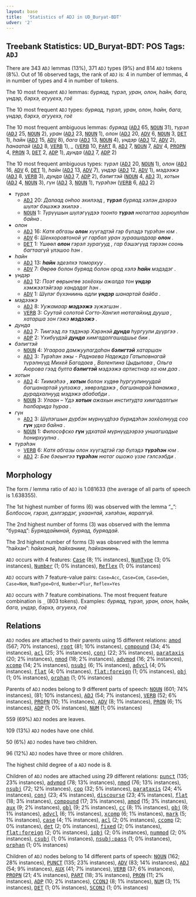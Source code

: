 ```yaml
---
layout: base
title:  'Statistics of ADJ in UD_Buryat-BDT'
udver: '2'
---
```


## Treebank Statistics: UD_Buryat-BDT: POS Tags: `ADJ`

There are 343 `ADJ` lemmas (13%), 371 `ADJ` types (9%) and 814 `ADJ` tokens (8%).
Out of 16 observed tags, the rank of `ADJ` is: 4 in number of lemmas, 4 in number of types and 4 in number of tokens.

The 10 most frequent `ADJ` lemmas: <em>буряад, түрэл, уран, олон, һайн, бага, үндэр, бэрхэ, агууехэ, гоё</em>

The 10 most frequent `ADJ` types:  <em>буряад, түрэл, уран, олон, һайн, бага, үндэр, бэрхэ, агууехэ, гоё</em>

The 10 most frequent ambiguous lemmas: <em>буряад</em> (<tt><a href="bxr_bdt-pos-ADJ.html">ADJ</a></tt> 65, <tt><a href="bxr_bdt-pos-NOUN.html">NOUN</a></tt> 31), <em>түрэл</em> (<tt><a href="bxr_bdt-pos-ADJ.html">ADJ</a></tt> 25, <tt><a href="bxr_bdt-pos-NOUN.html">NOUN</a></tt> 2), <em>уран</em> (<tt><a href="bxr_bdt-pos-ADJ.html">ADJ</a></tt> 23, <tt><a href="bxr_bdt-pos-NOUN.html">NOUN</a></tt> 1), <em>олон</em> (<tt><a href="bxr_bdt-pos-ADJ.html">ADJ</a></tt> 20, <tt><a href="bxr_bdt-pos-ADV.html">ADV</a></tt> 6, <tt><a href="bxr_bdt-pos-NOUN.html">NOUN</a></tt> 3, <tt><a href="bxr_bdt-pos-DET.html">DET</a></tt> 1), <em>һайн</em> (<tt><a href="bxr_bdt-pos-ADJ.html">ADJ</a></tt> 15, <tt><a href="bxr_bdt-pos-ADV.html">ADV</a></tt> 8), <em>бага</em> (<tt><a href="bxr_bdt-pos-ADJ.html">ADJ</a></tt> 13, <tt><a href="bxr_bdt-pos-NOUN.html">NOUN</a></tt> 4), <em>үндэр</em> (<tt><a href="bxr_bdt-pos-ADJ.html">ADJ</a></tt> 12, <tt><a href="bxr_bdt-pos-ADV.html">ADV</a></tt> 2), <em>һанаатай</em> (<tt><a href="bxr_bdt-pos-ADJ.html">ADJ</a></tt> 8, <tt><a href="bxr_bdt-pos-VERB.html">VERB</a></tt> 1), <em>_</em> (<tt><a href="bxr_bdt-pos-VERB.html">VERB</a></tt> 10, <tt><a href="bxr_bdt-pos-PART.html">PART</a></tt> 8, <tt><a href="bxr_bdt-pos-ADJ.html">ADJ</a></tt> 7, <tt><a href="bxr_bdt-pos-NOUN.html">NOUN</a></tt> 7, <tt><a href="bxr_bdt-pos-ADV.html">ADV</a></tt> 4, <tt><a href="bxr_bdt-pos-PROPN.html">PROPN</a></tt> 4, <tt><a href="bxr_bdt-pos-PRON.html">PRON</a></tt> 3, <tt><a href="bxr_bdt-pos-DET.html">DET</a></tt> 2, <tt><a href="bxr_bdt-pos-ADP.html">ADP</a></tt> 1), <em>дунда</em> (<tt><a href="bxr_bdt-pos-ADJ.html">ADJ</a></tt> 7, <tt><a href="bxr_bdt-pos-ADP.html">ADP</a></tt> 2)

The 10 most frequent ambiguous types:  <em>түрэл</em> (<tt><a href="bxr_bdt-pos-ADJ.html">ADJ</a></tt> 20, <tt><a href="bxr_bdt-pos-NOUN.html">NOUN</a></tt> 1), <em>олон</em> (<tt><a href="bxr_bdt-pos-ADJ.html">ADJ</a></tt> 16, <tt><a href="bxr_bdt-pos-ADV.html">ADV</a></tt> 6, <tt><a href="bxr_bdt-pos-DET.html">DET</a></tt> 1), <em>һайн</em> (<tt><a href="bxr_bdt-pos-ADJ.html">ADJ</a></tt> 13, <tt><a href="bxr_bdt-pos-ADV.html">ADV</a></tt> 7), <em>үндэр</em> (<tt><a href="bxr_bdt-pos-ADJ.html">ADJ</a></tt> 12, <tt><a href="bxr_bdt-pos-ADV.html">ADV</a></tt> 1), <em>мэдээжэ</em> (<tt><a href="bxr_bdt-pos-ADJ.html">ADJ</a></tt> 8, <tt><a href="bxr_bdt-pos-VERB.html">VERB</a></tt> 3), <em>дунда</em> (<tt><a href="bxr_bdt-pos-ADJ.html">ADJ</a></tt> 7, <tt><a href="bxr_bdt-pos-ADP.html">ADP</a></tt> 2), <em>бэлигтэй</em> (<tt><a href="bxr_bdt-pos-NOUN.html">NOUN</a></tt> 4, <tt><a href="bxr_bdt-pos-ADJ.html">ADJ</a></tt> 3), <em>хотын</em> (<tt><a href="bxr_bdt-pos-ADJ.html">ADJ</a></tt> 4, <tt><a href="bxr_bdt-pos-NOUN.html">NOUN</a></tt> 3), <em>гүн</em> (<tt><a href="bxr_bdt-pos-ADJ.html">ADJ</a></tt> 3, <tt><a href="bxr_bdt-pos-NOUN.html">NOUN</a></tt> 1), <em>түрэһэн</em> (<tt><a href="bxr_bdt-pos-VERB.html">VERB</a></tt> 6, <tt><a href="bxr_bdt-pos-ADJ.html">ADJ</a></tt> 2)


* <em>түрэл</em>
  * <tt><a href="bxr_bdt-pos-ADJ.html">ADJ</a></tt> 20: <em>Далаад онһоо эхилээд , <b>түрэл</b> буряад хэлэн дээрээ шүлэг бэшэжэ эхилээ .</em>
  * <tt><a href="bxr_bdt-pos-NOUN.html">NOUN</a></tt> 1: <em>Түрүүшын шүлэгүүдээ тоонто <b>түрэл</b> нютагтаа зорюулһан байна .</em>
* <em>олон</em>
  * <tt><a href="bxr_bdt-pos-ADJ.html">ADJ</a></tt> 16: <em>Катя абгазы <b>олон</b> хүүгэдтэй гэр бүлэдэ түрэһэн юм .</em>
  * <tt><a href="bxr_bdt-pos-ADV.html">ADV</a></tt> 6: <em>Шенхоровтоной уг гарбал уран зураашадаар <b>олон</b> .</em>
  * <tt><a href="bxr_bdt-pos-DET.html">DET</a></tt> 1: <em>Үшөөл <b>олон</b> гэрэл зурагууд , гар бэшэгүүд тэрээн соонь багтаагүй үлэшоо hэн .</em>
* <em>һайн</em>
  * <tt><a href="bxr_bdt-pos-ADJ.html">ADJ</a></tt> 13: <em><b>һайн</b> эдеэлхэ томорхуу .</em>
  * <tt><a href="bxr_bdt-pos-ADV.html">ADV</a></tt> 7: <em>Өөрөө болон буряад болон ород хэлэ <b>һайн</b> мэдэдэг .</em>
* <em>үндэр</em>
  * <tt><a href="bxr_bdt-pos-ADJ.html">ADJ</a></tt> 12: <em>Поэт өөрынгөө зохёохы ажалда тон <b>үндэр</b> хэмжээтэйгээр хандадаг һэн .</em>
  * <tt><a href="bxr_bdt-pos-ADV.html">ADV</a></tt> 1: <em>Шүлэг бүхэниинь адли <b>үндэр</b> шанартай байба .</em>
* <em>мэдээжэ</em>
  * <tt><a href="bxr_bdt-pos-ADJ.html">ADJ</a></tt> 8: <em>Уужамаар <b>мэдээжэ</b> зүжэгшэн .</em>
  * <tt><a href="bxr_bdt-pos-VERB.html">VERB</a></tt> 3: <em>Суутай солотой Согто-Хангил нютагайхид дууша , хатарша зон гэжэ <b>мэдээжэ</b> .</em>
* <em>дунда</em>
  * <tt><a href="bxr_bdt-pos-ADJ.html">ADJ</a></tt> 7: <em>Тиигээд лэ тэдэнэр Хэрэнэй <b>дунда</b> һургуули дүүргээ .</em>
  * <tt><a href="bxr_bdt-pos-ADP.html">ADP</a></tt> 2: <em>Үхибүүдэй <b>дунда</b> химгадалгашадшье бии .</em>
* <em>бэлигтэй</em>
  * <tt><a href="bxr_bdt-pos-NOUN.html">NOUN</a></tt> 4: <em>Угаараа дамжуулагдаһан <b>бэлигтэй</b> хатаршан</em>
  * <tt><a href="bxr_bdt-pos-ADJ.html">ADJ</a></tt> 3: <em>Түрэһэн эжы - Раднаева Надежда Гатыповнагай түрэлнүүд Михей Багадаев , Валентина Цыдыпова , Ольга Аюрова гээд булта <b>бэлигтэй</b> мэдээжэ артистнар ха юм даа .</em>
* <em>хотын</em>
  * <tt><a href="bxr_bdt-pos-ADJ.html">ADJ</a></tt> 4: <em>Тиимэһээ , <b>хотын</b> болон хүдөө һургуулинуудай багшанартай уулзажа , хөөрэлдэжэ , багшанарай һанамжа , дурадхалнууд мэдэжэ абабабди .</em>
  * <tt><a href="bxr_bdt-pos-NOUN.html">NOUN</a></tt> 3: <em>Улаан – Үдэ <b>хотын</b> ажахын институдта химгадалгын һалбарида һураа .</em>
* <em>гүн</em>
  * <tt><a href="bxr_bdt-pos-ADJ.html">ADJ</a></tt> 3: <em>Шүлэгшын дүрбэн мүрнүүдһээ бүридэһэн зохёолнууд соо <b>гүн</b> удха байна .</em>
  * <tt><a href="bxr_bdt-pos-NOUN.html">NOUN</a></tt> 1: <em>Философско <b>гүн</b> удхатай мүрнүүдээрээ уншагшадые һонирхуулна .</em>
* <em>түрэһэн</em>
  * <tt><a href="bxr_bdt-pos-VERB.html">VERB</a></tt> 6: <em>Катя абгазы олон хүүгэдтэй гэр бүлэдэ <b>түрэһэн</b> юм .</em>
  * <tt><a href="bxr_bdt-pos-ADJ.html">ADJ</a></tt> 2: <em>Бэе бэеынгээ <b>түрэһэн</b> нютаг ошожо үзэе гэлсээбди .</em>

## Morphology

The form / lemma ratio of `ADJ` is 1.081633 (the average of all parts of speech is 1.638355).

The 1st highest number of forms (6) was observed with the lemma “_”: <em>Болбосон, гэрэл, дэлгэрдэг, ухаантай, хэлэhэн, яаралгүй</em>.

The 2nd highest number of forms (3) was observed with the lemma “буряад”: <em>Буряадаймнай, буряад, буряадай</em>.

The 3rd highest number of forms (3) was observed with the lemma “һайхан”: <em>һайханай, һайханиие, һайханиинь</em>.

`ADJ` occurs with 4 features: <tt><a href="bxr_bdt-feat-Case.html">Case</a></tt> (8; 1% instances), <tt><a href="bxr_bdt-feat-NumType.html">NumType</a></tt> (3; 0% instances), <tt><a href="bxr_bdt-feat-Number.html">Number</a></tt> (1; 0% instances), <tt><a href="bxr_bdt-feat-Reflex.html">Reflex</a></tt> (1; 0% instances)

`ADJ` occurs with 7 feature-value pairs: `Case=Acc`, `Case=Com`, `Case=Gen`, `Case=Nom`, `NumType=Ord`, `Number=Plur`, `Reflex=Yes`

`ADJ` occurs with 7 feature combinations.
The most frequent feature combination is `_` (803 tokens).
Examples: <em>буряад, түрэл, уран, олон, һайн, бага, үндэр, бэрхэ, агууехэ, гоё</em>


## Relations

`ADJ` nodes are attached to their parents using 15 different relations: <tt><a href="bxr_bdt-dep-amod.html">amod</a></tt> (567; 70% instances), <tt><a href="bxr_bdt-dep-root.html">root</a></tt> (81; 10% instances), <tt><a href="bxr_bdt-dep-compound.html">compound</a></tt> (34; 4% instances), <tt><a href="bxr_bdt-dep-acl.html">acl</a></tt> (25; 3% instances), <tt><a href="bxr_bdt-dep-conj.html">conj</a></tt> (22; 3% instances), <tt><a href="bxr_bdt-dep-parataxis.html">parataxis</a></tt> (20; 2% instances), <tt><a href="bxr_bdt-dep-nmod.html">nmod</a></tt> (18; 2% instances), <tt><a href="bxr_bdt-dep-advmod.html">advmod</a></tt> (16; 2% instances), <tt><a href="bxr_bdt-dep-xcomp.html">xcomp</a></tt> (14; 2% instances), <tt><a href="bxr_bdt-dep-nsubj.html">nsubj</a></tt> (6; 1% instances), <tt><a href="bxr_bdt-dep-advcl.html">advcl</a></tt> (4; 0% instances), <tt><a href="bxr_bdt-dep-flat.html">flat</a></tt> (4; 0% instances), <tt><a href="bxr_bdt-dep-flat-foreign.html">flat:foreign</a></tt> (1; 0% instances), <tt><a href="bxr_bdt-dep-obj.html">obj</a></tt> (1; 0% instances), <tt><a href="bxr_bdt-dep-orphan.html">orphan</a></tt> (1; 0% instances)

Parents of `ADJ` nodes belong to 9 different parts of speech: <tt><a href="bxr_bdt-pos-NOUN.html">NOUN</a></tt> (601; 74% instances),  (81; 10% instances), <tt><a href="bxr_bdt-pos-ADJ.html">ADJ</a></tt> (54; 7% instances), <tt><a href="bxr_bdt-pos-VERB.html">VERB</a></tt> (52; 6% instances), <tt><a href="bxr_bdt-pos-PROPN.html">PROPN</a></tt> (10; 1% instances), <tt><a href="bxr_bdt-pos-ADV.html">ADV</a></tt> (8; 1% instances), <tt><a href="bxr_bdt-pos-PRON.html">PRON</a></tt> (6; 1% instances), <tt><a href="bxr_bdt-pos-ADP.html">ADP</a></tt> (1; 0% instances), <tt><a href="bxr_bdt-pos-NUM.html">NUM</a></tt> (1; 0% instances)

559 (69%) `ADJ` nodes are leaves.

109 (13%) `ADJ` nodes have one child.

50 (6%) `ADJ` nodes have two children.

96 (12%) `ADJ` nodes have three or more children.

The highest child degree of a `ADJ` node is 8.

Children of `ADJ` nodes are attached using 29 different relations: <tt><a href="bxr_bdt-dep-punct.html">punct</a></tt> (135; 23% instances), <tt><a href="bxr_bdt-dep-advmod.html">advmod</a></tt> (78; 13% instances), <tt><a href="bxr_bdt-dep-nmod.html">nmod</a></tt> (76; 13% instances), <tt><a href="bxr_bdt-dep-nsubj.html">nsubj</a></tt> (72; 12% instances), <tt><a href="bxr_bdt-dep-cop.html">cop</a></tt> (32; 5% instances), <tt><a href="bxr_bdt-dep-parataxis.html">parataxis</a></tt> (24; 4% instances), <tt><a href="bxr_bdt-dep-conj.html">conj</a></tt> (23; 4% instances), <tt><a href="bxr_bdt-dep-discourse.html">discourse</a></tt> (23; 4% instances), <tt><a href="bxr_bdt-dep-flat.html">flat</a></tt> (18; 3% instances), <tt><a href="bxr_bdt-dep-compound.html">compound</a></tt> (17; 3% instances), <tt><a href="bxr_bdt-dep-amod.html">amod</a></tt> (15; 3% instances), <tt><a href="bxr_bdt-dep-aux.html">aux</a></tt> (9; 2% instances), <tt><a href="bxr_bdt-dep-obl.html">obl</a></tt> (9; 2% instances), <tt><a href="bxr_bdt-dep-cc.html">cc</a></tt> (8; 1% instances), <tt><a href="bxr_bdt-dep-obj.html">obj</a></tt> (8; 1% instances), <tt><a href="bxr_bdt-dep-advcl.html">advcl</a></tt> (6; 1% instances), <tt><a href="bxr_bdt-dep-xcomp.html">xcomp</a></tt> (6; 1% instances), <tt><a href="bxr_bdt-dep-mark.html">mark</a></tt> (5; 1% instances), <tt><a href="bxr_bdt-dep-case.html">case</a></tt> (4; 1% instances), <tt><a href="bxr_bdt-dep-acl.html">acl</a></tt> (2; 0% instances), <tt><a href="bxr_bdt-dep-ccomp.html">ccomp</a></tt> (2; 0% instances), <tt><a href="bxr_bdt-dep-det.html">det</a></tt> (2; 0% instances), <tt><a href="bxr_bdt-dep-fixed.html">fixed</a></tt> (2; 0% instances), <tt><a href="bxr_bdt-dep-flat-foreign.html">flat:foreign</a></tt> (2; 0% instances), <tt><a href="bxr_bdt-dep-iobj.html">iobj</a></tt> (2; 0% instances), <tt><a href="bxr_bdt-dep-nummod.html">nummod</a></tt> (2; 0% instances), <tt><a href="bxr_bdt-dep-csubj.html">csubj</a></tt> (1; 0% instances), <tt><a href="bxr_bdt-dep-nsubj-pass.html">nsubj:pass</a></tt> (1; 0% instances), <tt><a href="bxr_bdt-dep-orphan.html">orphan</a></tt> (1; 0% instances)

Children of `ADJ` nodes belong to 14 different parts of speech: <tt><a href="bxr_bdt-pos-NOUN.html">NOUN</a></tt> (162; 28% instances), <tt><a href="bxr_bdt-pos-PUNCT.html">PUNCT</a></tt> (135; 23% instances), <tt><a href="bxr_bdt-pos-ADV.html">ADV</a></tt> (83; 14% instances), <tt><a href="bxr_bdt-pos-ADJ.html">ADJ</a></tt> (54; 9% instances), <tt><a href="bxr_bdt-pos-AUX.html">AUX</a></tt> (41; 7% instances), <tt><a href="bxr_bdt-pos-VERB.html">VERB</a></tt> (37; 6% instances), <tt><a href="bxr_bdt-pos-PROPN.html">PROPN</a></tt> (21; 4% instances), <tt><a href="bxr_bdt-pos-PART.html">PART</a></tt> (18; 3% instances), <tt><a href="bxr_bdt-pos-PRON.html">PRON</a></tt> (11; 2% instances), <tt><a href="bxr_bdt-pos-ADP.html">ADP</a></tt> (10; 2% instances), <tt><a href="bxr_bdt-pos-CCONJ.html">CCONJ</a></tt> (8; 1% instances), <tt><a href="bxr_bdt-pos-NUM.html">NUM</a></tt> (3; 1% instances), <tt><a href="bxr_bdt-pos-DET.html">DET</a></tt> (1; 0% instances), <tt><a href="bxr_bdt-pos-SCONJ.html">SCONJ</a></tt> (1; 0% instances)

